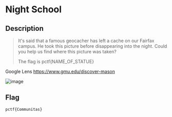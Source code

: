 # Night School
## Description
> It's said that a famous geocacher has left a cache on our Fairfax campus. He took this picture before disappearing into the night. Could you help us find where this picture was taken?
> 
> The flag is pctf{NAME_OF_STATUE}

Google Lens https://www.gmu.edu/discover-mason

![image](https://github.com/user-attachments/assets/3279dff5-847a-42e1-b147-62edd6f5bc21)

## Flag
```
pctf{Communitas}
```
